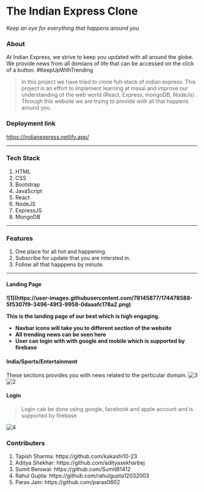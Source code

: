 <h1>The Indian Express Clone</h1>

_Keep an eye for everything that happens around you_
<!-- <hr> -->

<h3> About </h3>

At Indian Express, we strive to keep you updated with all around the globe. We provide news from all domians of life that can be accessed on the click of a button.  #KeepUpWithTrending 

> In this project we have tried to clone full-stack of indian express. This project is an effort to implement learning at masai and improve our understanding of the web world (React, Express, mongoDB, NodeJs) .  Through this website we are trying to provide with all that happens around you. 
 
<h3> Deployment link </h3>

<a href="https://indianexpress.netlify.app/" target="_blank">https://indianexpress.netlify.app/
 

<hr>
<h3> Tech Stack </h3>
 




<ol>
 <li>HTML</li> 
 <li>CSS</li> 
 <li>Bootstrap</li> 
 <li>JavaScript</li> 
 <li>React</li> 
 <li>NodeJS</li> 
 <li>ExpressJS</li> 
 <li>MongoDB</li> 
</ol>

 <hr>
 
 <h3>Features</h3>
 
 1. One place for all hot and happening.
 2. Subscribe for update that you are intersted in.
 3. Follow all that happpens by minute.

 <hr>
  
 <h4> Landing Page <h4>
  ![1](https://user-images.githubusercontent.com/78145877/174478588-5f5307f9-3496-49f3-9958-0daaafc178a2.png)
  <p>This is the landing page of our best which is high engaging.</P>
  
  <ul>
   <li>Navbar icons will take you to different section of the website</li>
   <li>All trending news can be seen here</li>
   <li>User can login with with google and mobile which is supported by firebase</li>
  </ul>
  
  <h4> India/Sports/Entertainment </h4>
  
  These sections provides you with news related to the perticular domain.
  ![3](https://user-images.githubusercontent.com/78145877/174478599-49a2ea7c-fe13-4c30-b687-29b03390e85f.png)
 ![2](https://user-images.githubusercontent.com/78145877/174478594-e379e731-b4de-4cb6-a0c5-bf36032f63a8.png)
  <h4> Login </h4>
 
  
  > Login cab be done using google, facebook and apple account and is supported by firebase 
  
   ![4](https://user-images.githubusercontent.com/78145877/174478602-70d0274a-5e45-4f86-9aea-129ffb52627e.png)
  
  
 <h3>Contributers </h3>
 <ol>
  
  <li>Tapish Sharma: https://github.com/kakashi10-23 </li>
  
  <li>Aditya Shekhar:  https://github.com/adityasekharbej </li>
   
  <li>Sumit Beniwal: https://github.com/SumitB1412 </li>
   
  <li>Rahul Gupta:  https://github.com/rahulgupta12032003 </li>
   
  <li>Paras Jain: https://github.com/paras0602 </li>
  
 </ol>

